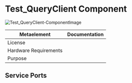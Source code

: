 <!--- This file is generated from the Test_QueryClient.componentDocumentation model --->
<!--- do not modify this file manually as it will by automatically overwritten by the code generator, modify the model instead and re-generate this file --->

# Test_QueryClient Component

![Test_QueryClient-ComponentImage](https://github.com/Servicerobotics-Ulm/ComponentRepository/blob/master/Test_QueryClient/model/Test_QueryClientComponentDefinition.jpg)


| Metaelement | Documentation |
|-------------|---------------|
| License |  |
| Hardware Requirements |  |
| Purpose |  |



## Service Ports


